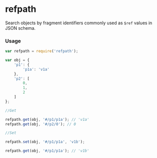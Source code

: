 # refpath

Search objects by fragment identifiers commonly used as `$ref` values in JSON schema.

### Usage

```javascript
var refpath = require('refpath');

var obj = {
    'p1': {
        'p1a': 'v1a'
    },
    'p2': [
        0,
        1,
        2
    ]
};

//Get

refpath.get(obj, '#/p1/p1a'); // 'v1a'
refpath.get(obj, '#/p2/0'); // 0

//Set

refpath.set(obj, '#/p1/p1a', 'v1b');

refpath.get(obj, '#/p1/p1a'); // 'v1b'
```
